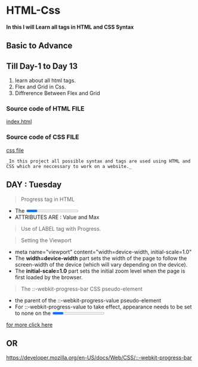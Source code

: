 # HTML-Css

**In this I will Learn all tags in HTML and CSS Syntax**

## Basic to Advance 

## Till Day-1 to Day 13

1. learn about all html tags.
2. Flex and Grid in Css.
3. Diffrerence Between Flex and Grid

### Source code of HTML FILE

[index.html](https://github.com/kushagra67414/HTML-Css/blob/master/Project-1/html/index.html)

### Source code of CSS FILE
[css file](https://github.com/kushagra67414/HTML-Css/tree/master/Project-1/css)


`_In this project all possible syntax and tags are used using HTML and CSS which are neccessary to work on a website._`


## DAY : Tuesday

>Progress tag in HTML
  * The <progress> tag represents the completion progress of a task.
  * ATTRIBUTES ARE : Value and Max
>Use of LABEL tag with Progress.
 
> Setting the Viewport
  *   meta name="viewport" content="width=device-width, initial-scale=1.0"
  *  The **width=device-width** part sets the width of the page to follow the screen-width of the device (which will vary depending on the device).
  *  The **initial-scale=1.0** part sets the initial zoom level when the page is first loaded by the browser.
  
 >The ::-webkit-progress-bar CSS pseudo-element 
   * the parent of the ::-webkit-progress-value pseudo-element
   * For ::-webkit-progress-value to take effect, appearance needs to be set to none on the <progress> element.
 
[for more click here](https://developer.mozilla.org/en-US/docs/Web/CSS/::-webkit-progress-bar)
## OR 
https://developer.mozilla.org/en-US/docs/Web/CSS/::-webkit-progress-bar
